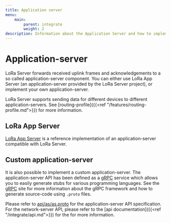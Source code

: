 ```yaml
---
title: Application server
menu:
    main:
        parent: integrate
        weight: 2
description: Information about the Application Server and how to implement a custom one.
---
```


# Application-server

LoRa Server forwards received uplink frames and acknowledgements to a so called
application-server component. You can either use LoRa App Server
(an application-server provided by the LoRa Server project), or implement
your own application-server.

LoRa Server supports sending data for different devices to different
application-servers. See [routing-profile]({{<ref "/features/routing-profile.md">}})
for more information.

## LoRa App Server

[LoRa App Server](https://docs.loraserver.io/lora-app-server/) is a reference
implementation of an application-server compatible with LoRa Server.

## Custom application-server

It is also possible to implement a custom application-server. The
application-server API has been defined as a [gRPC](https://grpc.io) service
which allows you to easily generate stubs for various programming languages.
See the [gRPC](https://grpc.io) site for more information about
the gRPC framework and how to generate source-code using `.proto` files.

Please refer to [api/as/as.proto](https://github.com/mxc-foundation/lpwan-server/blob/master/api/as/as.proto)
for the application-server API specification. 
For the network-server API, please refer to the [api documentation]({{<ref "/integrate/api.md">}}) for the
for more information.
